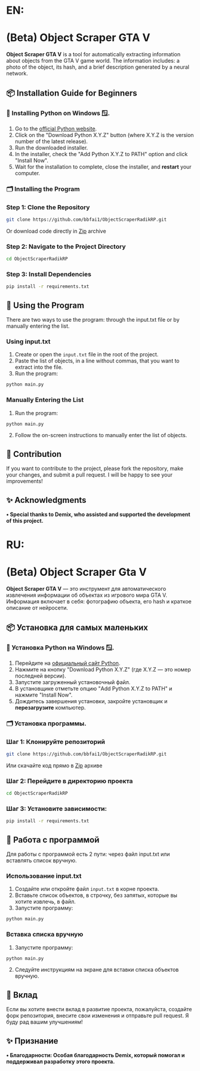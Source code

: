 # EN:

# (Beta) Object Scraper GTA V

**Object Scraper GTA V** is a tool for automatically extracting information about objects from the GTA V game world. The information includes: a photo of the object, its hash, and a brief description generated by a neural network.

## 📦 Installation Guide for Beginners

### 🐍 Installing Python on Windows 🪟.

1. Go to the [official Python website](https://www.python.org/).
2. Click on the "Download Python X.Y.Z" button (where X.Y.Z is the version number of the latest release).
3. Run the downloaded installer.
4. In the installer, check the "Add Python X.Y.Z to PATH" option and click "Install Now".
5. Wait for the installation to complete, close the installer, and **restart** your computer.

### 🗂️ Installing the Program

### Step 1: Clone the Repository
```bash
git clone https://github.com/bbfai1/ObjectScraperRadikRP.git
```

Or download code directly in [Zip](https://codeload.github.com/bbfai1/Objects-Scraper-Gta-V/zip/refs/heads/master) archive

### Step 2: Navigate to the Project Directory
```bash
cd ObjectScraperRadikRP
```

### Step 3: Install Dependencies
```bash
pip install -r requirements.txt
```

## 🚀 Using the Program
There are two ways to use the program: through the input.txt file or by manually entering the list.

### Using input.txt
1. Create or open the `input.txt` file in the root of the project.
2. Paste the list of objects, in a line without commas, that you want to extract into the file.
3. Run the program:
```bash 
python main.py
```

### Manually Entering the List
1. Run the program:
```bash 
python main.py
```
2. Follow the on-screen instructions to manually enter the list of objects.

## 🤝 Contribution
If you want to contribute to the project, please fork the repository, make your changes, and submit a pull request. I will be happy to see your improvements!

## ✨ Acknowledgments
**• Special thanks to Demix, who assisted and supported the development of this project.**



# RU:

# (Beta) Object Scraper Gta V

**Object Scraper GTA V** — это инструмент для автоматического извлечения информации об объектах из игрового мира GTA V. Информация включает в себя: фотографию объекта, его hash и краткое описание от нейросети.

## 📦 Установка для самых маленьких  

### 🐍 Установка Python на Windows 🪟.

1. Перейдите на [официальный сайт Python](https://www.python.org/).
2. Нажмите на кнопку "Download Python X.Y.Z" (где X.Y.Z — это номер последней версии).
3. Запустите загруженный установочный файл.
4. В установщике отметьте опцию "Add Python X.Y.Z to PATH" и нажмите "Install Now".
5. Дождитесь завершения установки, закройте установщик и **перезагрузите** компьютер.

### 🗂️ Установка программы.

### Шаг 1: Клонируйте репозиторий
```bash
git clone https://github.com/bbfai1/ObjectScraperRadikRP.git
```

Или скачайте код прямо в [Zip](https://codeload.github.com/bbfai1/Objects-Scraper-Gta-V/zip/refs/heads/master) архиве

### Шаг 2: Перейдите в директорию проекта
```bash
cd ObjectScraperRadikRP
```

### Шаг 3: Установите зависимости: 
```bash
pip install -r requirements.txt
```

## 🚀 Работа с программой
Для работы с программой есть 2 пути: через файл input.txt или вставлять список вручную.

### Использование input.txt
1. Создайте или откройте файл `input.txt` в корне проекта.
2. Вставьте список объектов, в строчку, без запятых, которые вы хотите извлечь, в файл.
3. Запустите программу: 
```bash 
python main.py
```

### Вставка списка вручную
1. Запустите программу:
```bash 
python main.py
```
2. Следуйте инструкциям на экране для вставки списка объектов вручную.

## 🤝 Вклад
Если вы хотите внести вклад в развитие проекта, пожалуйста, создайте форк репозитория, внесите свои изменения и отправьте pull request. Я буду рад вашим улучшениям!

## ✨ Признание
**• Благодарности: Особая благодарность Demix, который помогал и поддерживал разработку этого проекта.**
